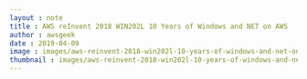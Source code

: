 ```yaml
---
layout : note
title : AWS reInvent 2018 WIN202L 10 Years of Windows and NET on AWS
author : awsgeek
date : 2019-04-09
image : images/aws-reinvent-2018-win202l-10-years-of-windows-and-net-on-aws_en.jpg
thumbnail : images/aws-reinvent-2018-win202l-10-years-of-windows-and-net-on-aws_en.jpg
---
```

